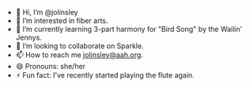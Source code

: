 - 👋 Hi, I’m @jolinsley
- 👀 I’m interested in fiber arts.
- 🌱 I’m currently learning 3-part harmony for "Bird Song" by the Wailin' Jennys.
- 💞️ I’m looking to collaborate on Sparkle.
- 📫 How to reach me jolinsley@aah.org.
- 😄 Pronouns: she/her
- ⚡ Fun fact: I've recently started playing the flute again.

<!---
jolinsley/jolinsley is a ✨ special ✨ repository because its `README.md` (this file) appears on your GitHub profile.
You can click the Preview link to take a look at your changes.
--->

